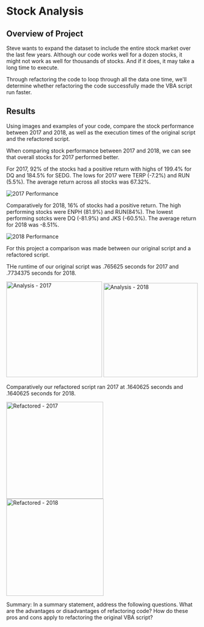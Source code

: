 # Stock Analysis

## Overview of Project

Steve wants to expand the dataset to include the entire stock market over the last few years. Although our code works well for a dozen stocks, it might not work as well for thousands of stocks. And if it does, it may take a long time to execute.

Through refactoring the code to loop through all the data one time, we'll determine whether refactoring the code successfully made the VBA script run faster. 

## Results
Using images and examples of your code, compare the stock performance between 2017 and 2018, as well as the execution times of the original script and the refactored script.

When comparing stock performance between 2017 and 2018, we can see that overall stocks for 2017 performed better.  

For 2017, 92% of the stocks had a positive return with highs of 199.4% for DQ and 184.5% for SEDG.  The lows for 2017 were TERP (-7.2%) and RUN (5.5%).  The average return across all stocks was 67.32%.

![2017 Performance](https://user-images.githubusercontent.com/691355/124395628-f99fec00-dcb9-11eb-8ddd-daf2b229e358.png)

Comparatively for 2018, 16% of stocks had a positive return.  The high performing stocks were ENPH (81.9%) and RUN(84%).  The lowest performing sotcks were DQ (-81.9%) and JKS (-60.5%).  The average return for 2018 was -8.51%.  

![2018 Performance](https://user-images.githubusercontent.com/691355/124395902-9c0c9f00-dcbb-11eb-9caa-4c861968abfc.png)

For this project a comparison was made between our original script and a refactored script.  

THe runtime of our original script was .765625 seconds for 2017 and .7734375 seconds for 2018.

<img width="252" alt="Analysis - 2017" src="https://user-images.githubusercontent.com/691355/124395992-01609000-dcbc-11eb-8945-b41bd141636e.png">
<img width="248" alt="Analysis - 2018" src="https://user-images.githubusercontent.com/691355/124395995-032a5380-dcbc-11eb-8887-3b7739f3482f.png">

Comparatively our refactored script ran 2017 at .1640625 seconds and .1640625 seconds for 2018.

<img width="255" alt="Refactored - 2017" src="https://user-images.githubusercontent.com/691355/124396029-2f45d480-dcbc-11eb-8a27-d5deeda594c6.png">
<img width="256" alt="Refactored - 2018" src="https://user-images.githubusercontent.com/691355/124396031-30770180-dcbc-11eb-961f-8d66b91f5a00.png">



Summary: In a summary statement, address the following questions.
What are the advantages or disadvantages of refactoring code?
How do these pros and cons apply to refactoring the original VBA script?
